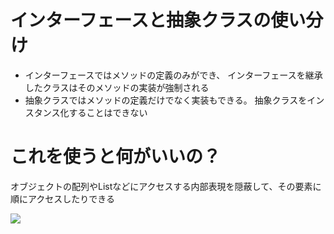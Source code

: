 # インターフェースと抽象クラスの使い分け
- インターフェースではメソッドの定義のみができ、
インターフェースを継承したクラスはそのメソッドの実装が強制される
- 抽象クラスではメソッドの定義だけでなく実装もできる。
抽象クラスをインスタンス化することはできない

# これを使うと何がいいの？
オブジェクトの配列やListなどにアクセスする内部表現を隠蔽して、その要素に順にアクセスしたりできる

![](http://www.techscore.com/page_attachments/0000/0684/iterator4.gif)